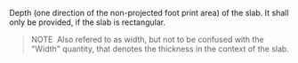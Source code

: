 ﻿Depth (one direction of the non-projected foot print area) of the slab. It shall only be provided, if the slab is rectangular.
> NOTE&nbsp; Also refered to as width, but not to be confused with the "Width" quantity, that denotes the thickness in the context of the slab.
